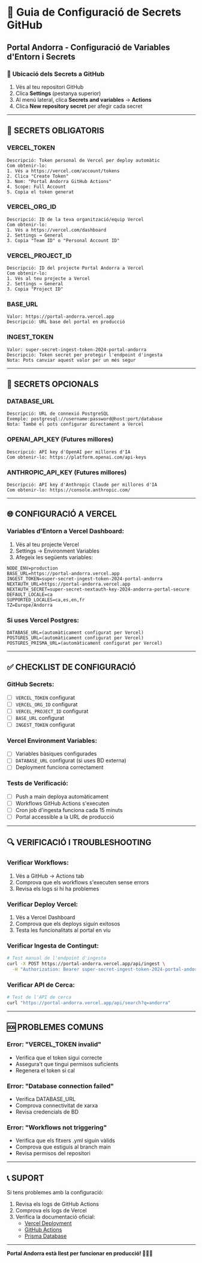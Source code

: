 # 🔐 Guia de Configuració de Secrets GitHub

## Portal Andorra - Configuració de Variables d'Entorn i Secrets

### 📍 **Ubicació dels Secrets a GitHub**

1. Vés al teu repositori GitHub
2. Clica **Settings** (pestanya superior)
3. Al menú lateral, clica **Secrets and variables** → **Actions**
4. Clica **New repository secret** per afegir cada secret

---

## 🔑 **SECRETS OBLIGATORIS**

### **VERCEL_TOKEN**
```
Descripció: Token personal de Vercel per deploy automàtic
Com obtenir-lo:
1. Vés a https://vercel.com/account/tokens
2. Clica "Create Token"
3. Nom: "Portal Andorra GitHub Actions"
4. Scope: Full Account
5. Copia el token generat
```

### **VERCEL_ORG_ID**
```
Descripció: ID de la teva organització/equip Vercel
Com obtenir-lo:
1. Vés a https://vercel.com/dashboard
2. Settings → General
3. Copia "Team ID" o "Personal Account ID"
```

### **VERCEL_PROJECT_ID**
```
Descripció: ID del projecte Portal Andorra a Vercel
Com obtenir-lo:
1. Vés al teu projecte a Vercel
2. Settings → General
3. Copia "Project ID"
```

### **BASE_URL**
```
Valor: https://portal-andorra.vercel.app
Descripció: URL base del portal en producció
```

### **INGEST_TOKEN**
```
Valor: super-secret-ingest-token-2024-portal-andorra
Descripció: Token secret per protegir l'endpoint d'ingesta
Nota: Pots canviar aquest valor per un més segur
```

---

## 🔧 **SECRETS OPCIONALS**

### **DATABASE_URL**
```
Descripció: URL de connexió PostgreSQL
Exemple: postgresql://username:password@host:port/database
Nota: També el pots configurar directament a Vercel
```

### **OPENAI_API_KEY** (Futures millores)
```
Descripció: API key d'OpenAI per millores d'IA
Com obtenir-lo: https://platform.openai.com/api-keys
```

### **ANTHROPIC_API_KEY** (Futures millores)
```
Descripció: API key d'Anthropic Claude per millores d'IA
Com obtenir-lo: https://console.anthropic.com/
```

---

## 🌐 **CONFIGURACIÓ A VERCEL**

### Variables d'Entorn a Vercel Dashboard:

1. Vés al teu projecte Vercel
2. Settings → Environment Variables
3. Afegeix les següents variables:

```env
NODE_ENV=production
BASE_URL=https://portal-andorra.vercel.app
INGEST_TOKEN=super-secret-ingest-token-2024-portal-andorra
NEXTAUTH_URL=https://portal-andorra.vercel.app
NEXTAUTH_SECRET=super-secret-nextauth-key-2024-andorra-portal-secure
DEFAULT_LOCALE=ca
SUPPORTED_LOCALES=ca,es,en,fr
TZ=Europe/Andorra
```

### Si uses Vercel Postgres:
```env
DATABASE_URL=(automàticament configurat per Vercel)
POSTGRES_URL=(automàticament configurat per Vercel)
POSTGRES_PRISMA_URL=(automàticament configurat per Vercel)
```

---

## ✅ **CHECKLIST DE CONFIGURACIÓ**

### GitHub Secrets:
- [ ] `VERCEL_TOKEN` configurat
- [ ] `VERCEL_ORG_ID` configurat  
- [ ] `VERCEL_PROJECT_ID` configurat
- [ ] `BASE_URL` configurat
- [ ] `INGEST_TOKEN` configurat

### Vercel Environment Variables:
- [ ] Variables bàsiques configurades
- [ ] `DATABASE_URL` configurat (si uses BD externa)
- [ ] Deployment funciona correctament

### Tests de Verificació:
- [ ] Push a main deploya automàticament
- [ ] Workflows GitHub Actions s'executen
- [ ] Cron job d'ingesta funciona cada 15 minuts
- [ ] Portal accessible a la URL de producció

---

## 🔍 **VERIFICACIÓ I TROUBLESHOOTING**

### Verificar Workflows:
1. Vés a GitHub → Actions tab
2. Comprova que els workflows s'executen sense errors
3. Revisa els logs si hi ha problemes

### Verificar Deploy Vercel:
1. Vés a Vercel Dashboard
2. Comprova que els deploys siguin exitosos
3. Testa les funcionalitats al portal en viu

### Verificar Ingesta de Contingut:
```bash
# Test manual de l'endpoint d'ingesta
curl -X POST https://portal-andorra.vercel.app/api/ingest \
  -H "Authorization: Bearer super-secret-ingest-token-2024-portal-andorra"
```

### Verificar API de Cerca:
```bash
# Test de l'API de cerca
curl "https://portal-andorra.vercel.app/api/search?q=andorra"
```

---

## 🆘 **PROBLEMES COMUNS**

### Error: "VERCEL_TOKEN invalid"
- Verifica que el token sigui correcte
- Assegura't que tingui permisos suficients
- Regenera el token si cal

### Error: "Database connection failed"
- Verifica DATABASE_URL
- Comprova connectivitat de xarxa
- Revisa credencials de BD

### Error: "Workflows not triggering"
- Verifica que els fitxers .yml siguin vàlids
- Comprova que estiguis al branch main
- Revisa permisos del repositori

---

## 📞 **SUPORT**

Si tens problemes amb la configuració:

1. Revisa els logs de GitHub Actions
2. Comprova els logs de Vercel
3. Verifica la documentació oficial:
   - [Vercel Deployment](https://vercel.com/docs)
   - [GitHub Actions](https://docs.github.com/en/actions)
   - [Prisma Database](https://www.prisma.io/docs)

---

**Portal Andorra està llest per funcionar en producció! 🚀🇦🇩**